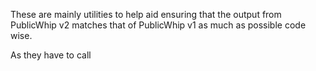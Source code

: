These are mainly utilities to help aid ensuring that the output from PublicWhip v2 matches that of PublicWhip v1 as much as possible code wise.

As they have to call 